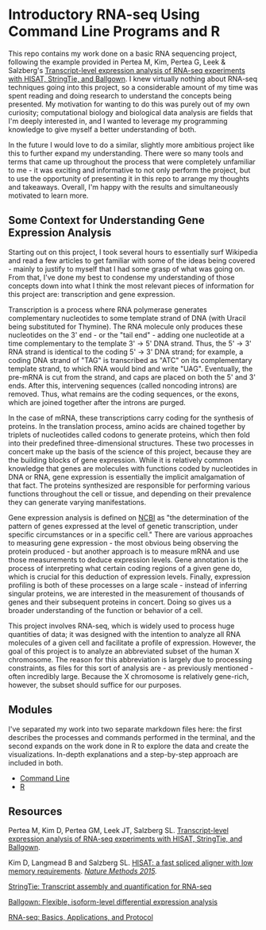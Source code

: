 # Introductory RNA-seq Using Command Line Programs and R

This repo contains my work done on a basic RNA sequencing project, following the example provided in Pertea M, Kim, Pertea G, Leek & Salzberg's [Transcript-level expression analysis of RNA-seq experiments with HISAT, StringTie, and Ballgown](https://www.nature.com/articles/nprot.2016.095). I knew virtually nothing about RNA-seq techniques going into this project, so a considerable amount of my time was spent reading and doing research to understand the concepts being presented. My motivation for wanting to do this was purely out of my own curiosity; computational biology and biological data analysis are fields that I'm deeply interested in, and I wanted to leverage my programming knowledge to give myself a better understanding of both.

In the future I would love to do a similar, slightly more ambitious project like this to further expand my understanding. There were so many tools and terms that came up throughout the process that were completely unfamiliar to me - it was exciting and informative to not only perform the project, but to use the opportunity of presenting it in this repo to arrange my thoughts and takeaways. Overall, I'm happy with the results and simultaneously motivated to learn more.

## Some Context for Understanding Gene Expression Analysis

Starting out on this project, I took several hours to essentially surf Wikipedia and read a few articles to get familiar with some of the ideas being covered - mainly to justify to myself that I had some grasp of what was going on. From that, I've done my best to condense my understanding of those concepts down into what I think the most relevant pieces of information for this project are: transcription and gene expression.

Transcription is a process where RNA polymerase generates complementary nucleotides to some template strand of DNA (with Uracil being substituted for Thymine). The RNA molecule only produces these nucleotides on the 3' end - or the "tail end" - adding one nucleotide at a time complementary to the template 3' -> 5' DNA strand. Thus, the 5' -> 3' RNA strand is identical to the coding 5' -> 3' DNA strand; for example, a coding DNA strand of "TAG" is transcribed as "ATC" on its complementary template strand, to which RNA would bind and write "UAG". Eventually, the pre-mRNA is cut from the strand, and caps are placed on both the 5' and 3' ends. After this, intervening sequences (called noncoding introns) are removed. Thus, what remains are the coding sequences, or the exons, which are joined together after the introns are purged. 

In the case of mRNA, these transcriptions carry coding for the synthesis of proteins. In the translation process, amino acids are chained together by triplets of nucleotides called codons to generate proteins, which then fold into their predefined three-dimensional structures. These two processes in concert make up the basis of the science of this project, because they are the building blocks of gene expression. While it is relatively common knowledge that genes are molecules with functions coded by nucleotides in DNA or RNA, gene expression is essentially the implicit amalgamation of that fact. The proteins synthesized are responsible for performing various functions throughout the cell or tissue, and depending on their prevalence they can generate varying manifestations.

Gene expression analysis is defined on [NCBI](https://www.ncbi.nlm.nih.gov/probe/docs/applexpression/) as "the determination of the pattern of genes expressed at the level of genetic transcription, under specific circumstances or in a specific cell." There are various approaches to measuring gene expression - the most obvious being observing the protein produced - but another approach is to measure mRNA and use those measurements to deduce expression levels. Gene annotation is the process of interpreting what certain coding regions of a given gene do, which is crucial for this deduction of expression levels. Finally, expression profiling is both of these processes on a large scale - instead of inferring singular proteins, we are interested in the measurement of thousands of genes and their subsequent 
proteins in concert. Doing so gives us a broader understanding of the function or behavior of a cell.

This project involves RNA-seq, which is widely used to process huge quantities of data; it was designed with the intention to analyze all RNA molecules of a given cell and facilitate a profile of expression. However, the goal of this project is to analyze an abbreviated subset of the human X chromosome. The reason for this abbreviation is largely due to processing constraints, as files for this sort of analysis are - as previously mentioned - often incredibly large. Because the X chromosome is relatively gene-rich, however, the subset should suffice for our purposes.

## Modules

I've separated my work into two separate markdown files here: the first describes the processes and commands performed in the terminal, and the second expands on the work done in R to explore the data and create the visualizations. In-depth explanations and a step-by-step approach are included in both.

* [Command Line](https://github.com/akweiss/RNA-seq-intro/blob/master/command-line.md)
* [R](https://github.com/akweiss/RNA-seq-intro/blob/master/R.md)

## Resources
Pertea M, Kim D, Pertea GM, Leek JT, Salzberg SL. [Transcript-level expression analysis of RNA-seq experiments with HISAT, StringTie, and Ballgown](https://www.nature.com/articles/nprot.2016.095).

Kim D, Langmead B and Salzberg SL. [HISAT: a fast spliced aligner with low memory requirements](https://www.nature.com/articles/nmeth.3317). *[Nature Methods 2015](https://www.nature.com/nmeth/).*

[StringTie: Transcript assembly and quantification for RNA-seq](https://ccb.jhu.edu/software/stringtie/)

[Ballgown: Flexible, isoform-level differential expression analysis](https://www.bioconductor.org/packages/release/bioc/html/ballgown.html)

[RNA-seq: Basics, Applications, and Protocol](https://www.technologynetworks.com/genomics/articles/rna-seq-basics-applications-and-protocol-299461)

